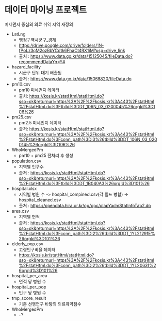# 데이터 마이닝 프로젝트
미세먼지 중심의 의료 취약 지역 재정의
* LatLng
  * 행정구역시군구_경계
  * https://drive.google.com/drive/folders/1N-fPoLz3qM2ozBbYCdtk6FhaCt4RX1iM?usp=drive_link
  * 출처 : https://www.data.go.kr/data/15125045/fileData.do?recommendDataYn=Y#
* hazard_facility
  * 시군구 단위 대기 배출원
  * 출처 : https://www.data.go.kr/data/15068820/fileData.do
* pm10.csv
  * pm10 미세먼지 데이터
  * 출처: https://kosis.kr/statHtml/statHtml.do?sso=ok&returnurl=https%3A%2F%2Fkosis.kr%3A443%2FstatHtml%2FstatHtml.do%3FtblId%3DDT_106N_03_0200045%26orgId%3D106%26
* pm25.csv
  * pm2.5 미세먼지 데이터
  * 출처: https://kosis.kr/statHtml/statHtml.do?sso=ok&returnurl=https%3A%2F%2Fkosis.kr%3A443%2FstatHtml%2FstatHtml.do%3Fconn_path%3DI3%26tblId%3DDT_106N_03_0200145%26orgId%3D106%26
* WhoMergedPm
  * pm10 + pm25 전처리 후 생성
* population.csv
  * 지역별 인구수
  * 출처 : https://kosis.kr/statHtml/statHtml.do?sso=ok&returnurl=https%3A%2F%2Fkosis.kr%3A443%2FstatHtml%2FstatHtml.do%3FtblId%3DDT_1B040A3%26orgId%3D101%26
* hospital.xlsx
  * 지역별 병원 수 -> hospital_compined.csv(각 필드 병합) -> hospital_cleaned.csv
  * 출처 : https://opendata.hira.or.kr/op/opc/olapYadmStatInfoTab2.do
* area.csv
  * 지역별 면적
  * 출처 : https://kosis.kr/statHtml/statHtml.do?sso=ok&returnurl=https%3A%2F%2Fkosis.kr%3A443%2FstatHtml%2FstatHtml.do%3Fconn_path%3DI2%26tblId%3DDT_1YL21291E%26orgId%3D101%26
* elderly_pop.csv
  * 고령인구비율 데이터
  * https://kosis.kr/statHtml/statHtml.do?sso=ok&returnurl=https%3A%2F%2Fkosis.kr%3A443%2FstatHtml%2FstatHtml.do%3Fconn_path%3DI2%26tblId%3DDT_1YL20631%26orgId%3D101%26
* hospital_per_area
  * 면적 당 병원 수
* hospital_per_pop
  * 인구 당 병원 수
* tmp_score_result
  * 기존 선행연구 바탕의 의료취약점수 
* WhoMergedPm
  * ..?
